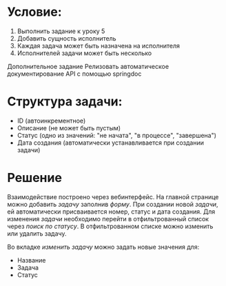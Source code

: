 # Условие:
1) Выполнить задание к уроку 5
2) Добавить сущность исполнитель
3) Каждая задача может быть назначена на исполнителя
4) Исполнителей задачи может быть несколько

Дополнительное задание
Релизовать автоматическое документирование API c помощью springdoc

# Структура задачи:

- ID (автоинкрементное)
- Описание (не может быть пустым)
- Статус (одно из значений: "не начата", "в процессе", "завершена")
- Дата создания (автоматически устанавливается при создании задачи)

# Решение
Взаимодействие построено через вебинтерфейс.
На главной странице можно добавить *задачу* заполнив *форму*.
При создании новой *задачи*, ей автоматически присваивается номер, статус и дата создания.
Для изменения *задачи* необходимо перейти в отфильтрованный список через *поиск по статусу*.
В отфильтрованном списке можно изменить или удалить задачу.

Во вкладке *изменить задачу* можно задать новые значения для:
- Название
- Задача
- Статус

